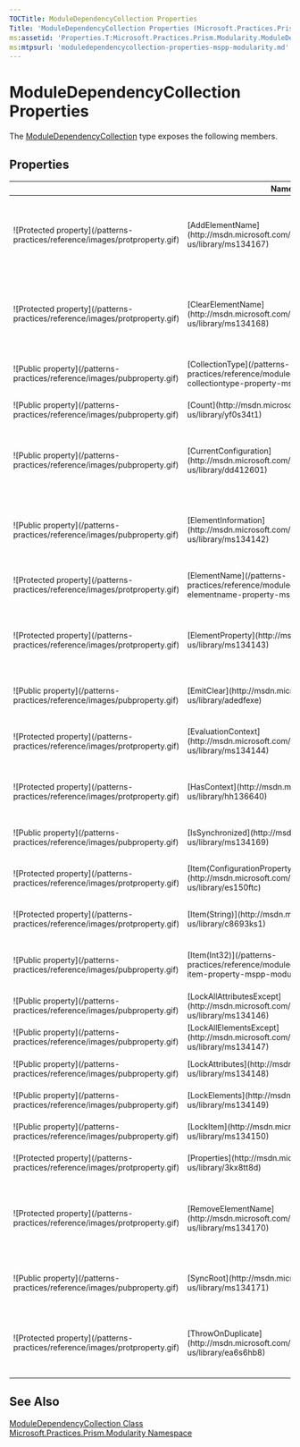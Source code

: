 ```yaml
---
TOCTitle: ModuleDependencyCollection Properties
Title: 'ModuleDependencyCollection Properties (Microsoft.Practices.Prism.Modularity)'
ms:assetid: 'Properties.T:Microsoft.Practices.Prism.Modularity.ModuleDependencyCollection'
ms:mtpsurl: 'moduledependencycollection-properties-mspp-modularity.md'
---
```


# ModuleDependencyCollection Properties

The [ModuleDependencyCollection](/patterns-practices/reference/moduledependencycollection-class-mspp-modularity) type exposes the following members.

## Properties

<table>
<thead>
<tr class="header">
<th> </th>
<th>Name</th>
<th>Description</th>
</tr>
</thead>
<tbody>
<tr class="odd">
<td>![Protected property](/patterns-practices/reference/images/protproperty.gif)</td>
<td>[AddElementName](http://msdn.microsoft.com/en-us/library/ms134167)</td>
<td><div class="summary">
Gets or sets the name of the [ConfigurationElement](http://msdn.microsoft.com/en-us/library/kyx77cz3) to associate with the add operation in the [ConfigurationElementCollection](http://msdn.microsoft.com/en-us/library/a35we8et) when overridden in a derived class.
</div>
(Inherited from [ConfigurationElementCollection](http://msdn.microsoft.com/en-us/library/a35we8et).)</td>
</tr>
<tr class="even">
<td>![Protected property](/patterns-practices/reference/images/protproperty.gif)</td>
<td>[ClearElementName](http://msdn.microsoft.com/en-us/library/ms134168)</td>
<td><div class="summary">
Gets or sets the name for the [ConfigurationElement](http://msdn.microsoft.com/en-us/library/kyx77cz3) to associate with the clear operation in the [ConfigurationElementCollection](http://msdn.microsoft.com/en-us/library/a35we8et) when overridden in a derived class.
</div>
(Inherited from [ConfigurationElementCollection](http://msdn.microsoft.com/en-us/library/a35we8et).)</td>
</tr>
<tr class="odd">
<td>![Public property](/patterns-practices/reference/images/pubproperty.gif)</td>
<td>[CollectionType](/patterns-practices/reference/moduledependencycollection-collectiontype-property-mspp-modularity)</td>
<td><div class="summary">
Gets the type of the [ConfigurationElementCollection](http://msdn.microsoft.com/en-us/library/a35we8et).
</div>
(Overrides [ConfigurationElementCollection..::.CollectionType](http://msdn.microsoft.com/en-us/library/x4skd9kd).)</td>
</tr>
<tr class="even">
<td>![Public property](/patterns-practices/reference/images/pubproperty.gif)</td>
<td>[Count](http://msdn.microsoft.com/en-us/library/yf0s34t1)</td>
<td><div class="summary">
Gets the number of elements in the collection.
</div>
(Inherited from [ConfigurationElementCollection](http://msdn.microsoft.com/en-us/library/a35we8et).)</td>
</tr>
<tr class="odd">
<td>![Public property](/patterns-practices/reference/images/pubproperty.gif)</td>
<td>[CurrentConfiguration](http://msdn.microsoft.com/en-us/library/dd412601)</td>
<td><div class="summary">
Gets a reference to the top-level [Configuration](http://msdn.microsoft.com/en-us/library/s7kc101z) instance that represents the configuration hierarchy that the current [ConfigurationElement](http://msdn.microsoft.com/en-us/library/kyx77cz3) instance belongs to.
</div>
(Inherited from [ConfigurationElement](http://msdn.microsoft.com/en-us/library/kyx77cz3).)</td>
</tr>
<tr class="even">
<td>![Public property](/patterns-practices/reference/images/pubproperty.gif)</td>
<td>[ElementInformation](http://msdn.microsoft.com/en-us/library/ms134142)</td>
<td><div class="summary">
Gets an [ElementInformation](http://msdn.microsoft.com/en-us/library/ms134413) object that contains the non-customizable information and functionality of the [ConfigurationElement](http://msdn.microsoft.com/en-us/library/kyx77cz3) object.
</div>
(Inherited from [ConfigurationElement](http://msdn.microsoft.com/en-us/library/kyx77cz3).)</td>
</tr>
<tr class="odd">
<td>![Protected property](/patterns-practices/reference/images/protproperty.gif)</td>
<td>[ElementName](/patterns-practices/reference/moduledependencycollection-elementname-property-mspp-modularity)</td>
<td><div class="summary">
Gets the name used to identify this collection of elements in the configuration file when overridden in a derived class.
</div>
(Overrides [ConfigurationElementCollection..::.ElementName](http://msdn.microsoft.com/en-us/library/8f06bh6s).)</td>
</tr>
<tr class="even">
<td>![Protected property](/patterns-practices/reference/images/protproperty.gif)</td>
<td>[ElementProperty](http://msdn.microsoft.com/en-us/library/ms134143)</td>
<td><div class="summary">
Gets the [ConfigurationElementProperty](http://msdn.microsoft.com/en-us/library/ms134174) object that represents the [ConfigurationElement](http://msdn.microsoft.com/en-us/library/kyx77cz3) object itself.
</div>
(Inherited from [ConfigurationElement](http://msdn.microsoft.com/en-us/library/kyx77cz3).)</td>
</tr>
<tr class="odd">
<td>![Public property](/patterns-practices/reference/images/pubproperty.gif)</td>
<td>[EmitClear](http://msdn.microsoft.com/en-us/library/adedfexe)</td>
<td><div class="summary">
Gets or sets a value that specifies whether the collection has been cleared.
</div>
(Inherited from [ConfigurationElementCollection](http://msdn.microsoft.com/en-us/library/a35we8et).)</td>
</tr>
<tr class="even">
<td>![Protected property](/patterns-practices/reference/images/protproperty.gif)</td>
<td>[EvaluationContext](http://msdn.microsoft.com/en-us/library/ms134144)</td>
<td><div class="summary">
Gets the [ContextInformation](http://msdn.microsoft.com/en-us/library/ms134368) object for the [ConfigurationElement](http://msdn.microsoft.com/en-us/library/kyx77cz3) object.
</div>
(Inherited from [ConfigurationElement](http://msdn.microsoft.com/en-us/library/kyx77cz3).)</td>
</tr>
<tr class="odd">
<td>![Protected property](/patterns-practices/reference/images/protproperty.gif)</td>
<td>[HasContext](http://msdn.microsoft.com/en-us/library/hh136640)</td>
<td><div class="summary">
Gets a value that indicates whether the [CurrentConfiguration](http://msdn.microsoft.com/en-us/library/dd412601) property is null.
</div>
(Inherited from [ConfigurationElement](http://msdn.microsoft.com/en-us/library/kyx77cz3).)</td>
</tr>
<tr class="even">
<td>![Public property](/patterns-practices/reference/images/pubproperty.gif)</td>
<td>[IsSynchronized](http://msdn.microsoft.com/en-us/library/ms134169)</td>
<td><div class="summary">
Gets a value indicating whether access to the collection is synchronized.
</div>
(Inherited from [ConfigurationElementCollection](http://msdn.microsoft.com/en-us/library/a35we8et).)</td>
</tr>
<tr class="odd">
<td>![Protected property](/patterns-practices/reference/images/protproperty.gif)</td>
<td>[Item(ConfigurationProperty)](http://msdn.microsoft.com/en-us/library/es150ftc)</td>
<td><div class="summary">
Gets or sets a property or attribute of this configuration element.
</div>
(Inherited from [ConfigurationElement](http://msdn.microsoft.com/en-us/library/kyx77cz3).)</td>
</tr>
<tr class="even">
<td>![Protected property](/patterns-practices/reference/images/protproperty.gif)</td>
<td>[Item(String)](http://msdn.microsoft.com/en-us/library/c8693ks1)</td>
<td><div class="summary">
Gets or sets a property, attribute, or child element of this configuration element.
</div>
(Inherited from [ConfigurationElement](http://msdn.microsoft.com/en-us/library/kyx77cz3).)</td>
</tr>
<tr class="odd">
<td>![Public property](/patterns-practices/reference/images/pubproperty.gif)</td>
<td>[Item(Int32)](/patterns-practices/reference/moduledependencycollection-item-property-mspp-modularity)</td>
<td><div class="summary">
Gets the [ModuleDependencyConfigurationElement](/patterns-practices/reference/moduledependencyconfigurationelement-class-mspp-modularity) located at the specified index in the collection.
</div></td>
</tr>
<tr class="even">
<td>![Public property](/patterns-practices/reference/images/pubproperty.gif)</td>
<td>[LockAllAttributesExcept](http://msdn.microsoft.com/en-us/library/ms134146)</td>
<td><div class="summary">
Gets the collection of locked attributes.
</div>
(Inherited from [ConfigurationElement](http://msdn.microsoft.com/en-us/library/kyx77cz3).)</td>
</tr>
<tr class="odd">
<td>![Public property](/patterns-practices/reference/images/pubproperty.gif)</td>
<td>[LockAllElementsExcept](http://msdn.microsoft.com/en-us/library/ms134147)</td>
<td><div class="summary">
Gets the collection of locked elements.
</div>
(Inherited from [ConfigurationElement](http://msdn.microsoft.com/en-us/library/kyx77cz3).)</td>
</tr>
<tr class="even">
<td>![Public property](/patterns-practices/reference/images/pubproperty.gif)</td>
<td>[LockAttributes](http://msdn.microsoft.com/en-us/library/ms134148)</td>
<td><div class="summary">
Gets the collection of locked attributes
</div>
(Inherited from [ConfigurationElement](http://msdn.microsoft.com/en-us/library/kyx77cz3).)</td>
</tr>
<tr class="odd">
<td>![Public property](/patterns-practices/reference/images/pubproperty.gif)</td>
<td>[LockElements](http://msdn.microsoft.com/en-us/library/ms134149)</td>
<td><div class="summary">
Gets the collection of locked elements.
</div>
(Inherited from [ConfigurationElement](http://msdn.microsoft.com/en-us/library/kyx77cz3).)</td>
</tr>
<tr class="even">
<td>![Public property](/patterns-practices/reference/images/pubproperty.gif)</td>
<td>[LockItem](http://msdn.microsoft.com/en-us/library/ms134150)</td>
<td><div class="summary">
Gets or sets a value indicating whether the element is locked.
</div>
(Inherited from [ConfigurationElement](http://msdn.microsoft.com/en-us/library/kyx77cz3).)</td>
</tr>
<tr class="odd">
<td>![Protected property](/patterns-practices/reference/images/protproperty.gif)</td>
<td>[Properties](http://msdn.microsoft.com/en-us/library/3kx8tt8d)</td>
<td><div class="summary">
Gets the collection of properties.
</div>
(Inherited from [ConfigurationElement](http://msdn.microsoft.com/en-us/library/kyx77cz3).)</td>
</tr>
<tr class="even">
<td>![Protected property](/patterns-practices/reference/images/protproperty.gif)</td>
<td>[RemoveElementName](http://msdn.microsoft.com/en-us/library/ms134170)</td>
<td><div class="summary">
Gets or sets the name of the [ConfigurationElement](http://msdn.microsoft.com/en-us/library/kyx77cz3) to associate with the remove operation in the [ConfigurationElementCollection](http://msdn.microsoft.com/en-us/library/a35we8et) when overridden in a derived class.
</div>
(Inherited from [ConfigurationElementCollection](http://msdn.microsoft.com/en-us/library/a35we8et).)</td>
</tr>
<tr class="odd">
<td>![Public property](/patterns-practices/reference/images/pubproperty.gif)</td>
<td>[SyncRoot](http://msdn.microsoft.com/en-us/library/ms134171)</td>
<td><div class="summary">
Gets an object used to synchronize access to the [ConfigurationElementCollection](http://msdn.microsoft.com/en-us/library/a35we8et).
</div>
(Inherited from [ConfigurationElementCollection](http://msdn.microsoft.com/en-us/library/a35we8et).)</td>
</tr>
<tr class="even">
<td>![Protected property](/patterns-practices/reference/images/protproperty.gif)</td>
<td>[ThrowOnDuplicate](http://msdn.microsoft.com/en-us/library/ea6s6hb8)</td>
<td><div class="summary">
Gets a value indicating whether an attempt to add a duplicate [ConfigurationElement](http://msdn.microsoft.com/en-us/library/kyx77cz3) to the [ConfigurationElementCollection](http://msdn.microsoft.com/en-us/library/a35we8et) will cause an exception to be thrown.
</div>
(Inherited from [ConfigurationElementCollection](http://msdn.microsoft.com/en-us/library/a35we8et).)</td>
</tr>
</tbody>
</table>

## See Also

[ModuleDependencyCollection Class](/patterns-practices/reference/moduledependencycollection-class-mspp-modularity)  
[Microsoft.Practices.Prism.Modularity Namespace](/patterns-practices/reference/mspp-modularity-namespace)  
